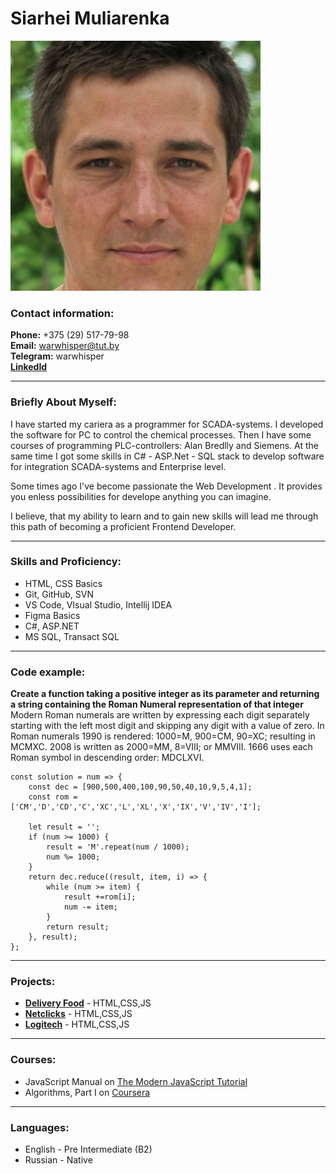 # Siarhei Muliarenka
![photo](photo.jpg)

### Contact information:

**Phone:** +375 (29) 517-79-98<br/>
**Email:** warwhisper@tut.by<br/>
**Telegram:** warwhisper<br>
[**LinkedId**](https://www.linkedin.com/in/sierhei-muliarenka-9a8163115)

---
### Briefly About Myself:
I have started my cariera as a programmer for SCADA-systems. I developed the software for PC to control the chemical proсesses. Then I have some courses of programming PLC-controllers: Alan Bredlly and Siemens. At the same time I got some skills in C# - ASP.Net - SQL stack to develop software for integration SCADA-systems and Enterprise level.

Some times ago I've become passionate the Web Development . It provides you enless possibilities for develope anything you can imagine.

I believe, that my ability to learn and to gain new skills will lead me through this path of becoming a proficient Frontend Developer.

---
### Skills and Proficiency:
* HTML, CSS Basics
* Git, GitHub, SVN
* VS Code, VIsual Studio, Intellij IDEA
* Figma Basics
* C#, ASP.NET
* MS SQL, Transact SQL

---
### Code example:
**Create a function taking a positive integer as its parameter and returning a string containing the Roman Numeral representation of that integer**
Modern Roman numerals are written by expressing each digit separately starting with the left most digit and skipping any digit with a value of zero. In Roman numerals 1990 is rendered: 1000=M, 900=CM, 90=XC; resulting in MCMXC. 2008 is written as 2000=MM, 8=VIII; or MMVIII. 1666 uses each Roman symbol in descending order: MDCLXVI.
 
```
const solution = num => {
    const dec = [900,500,400,100,90,50,40,10,9,5,4,1];
    const rom = ['CM','D','CD','C','XC','L','XL','X','IX','V','IV','I'];

    let result = '';
    if (num >= 1000) {
        result = 'M'.repeat(num / 1000);
        num %= 1000;
    }
    return dec.reduce((result, item, i) => {
        while (num >= item) {
            result +=rom[i];
            num -= item;
        }
        return result;
    }, result);
};
```
---
### Projects:
* [**Delivery Food**](https://surface74.github.io/delivery-food/) - HTML,CSS,JS
* [**Netclicks**](https://surface74.github.io/netclicks/) - HTML,CSS,JS
* [**Logitech**](https://surface74.github.io/Logitech/) - HTML,CSS,JS

---
### Courses:
* JavaScript Manual on [The Modern JavaScript Tutorial](https://javascript.info/)
* Algorithms, Part I on [Coursera](https://www.coursera.org)

---
### Languages:
* English - Pre Intermediate (B2)
* Russian - Native